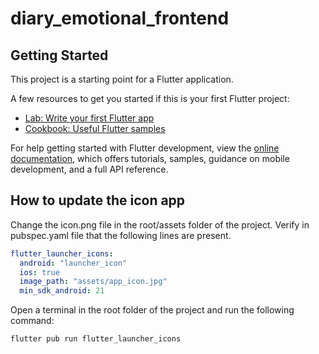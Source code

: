 # diary_emotional_frontend

## Getting Started

This project is a starting point for a Flutter application.

A few resources to get you started if this is your first Flutter project:

- [Lab: Write your first Flutter app](https://docs.flutter.dev/get-started/codelab)
- [Cookbook: Useful Flutter samples](https://docs.flutter.dev/cookbook)

For help getting started with Flutter development, view the
[online documentation](https://docs.flutter.dev/), which offers tutorials,
samples, guidance on mobile development, and a full API reference.

## How to update the icon app
Change the icon.png file in the root/assets folder of the project. Verify in pubspec.yaml file that the following lines are present.
```yaml
flutter_launcher_icons:
  android: "launcher_icon"
  ios: true
  image_path: "assets/app_icon.jpg"
  min_sdk_android: 21
```
Open a terminal in the root folder of the project and run the following command:
```sh 
flutter pub run flutter_launcher_icons 
```